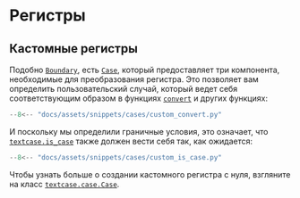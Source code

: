 # Регистры

## Кастомные регистры

Подобно [`Boundary`](../reference/boundary.md/#textcase.boundary.Boundary), есть [`Case`](../reference/case.md/#textcase.case.Case), который предоставляет три компонента, необходимые для преобразования регистра. Это позволяет вам определить пользовательский случай, который ведет себя соответствующим образом в функциях [`convert`](../reference/convert.md/) и других функциях:

```python exec="true" source="tabbed-left" tabs="custom_convert.py|output.txt" result="txt" hl_lines="13-17"
--8<-- "docs/assets/snippets/cases/custom_convert.py"
```

И поскольку мы определили граничные условия, это означает, что [`textcase.is_case`](../reference/is_case.md/) также должен вести себя так, как ожидается:

```python exec="true" source="tabbed-left" tabs="custom_is_case.py|output.txt" result="txt" hl_lines="19-21"
--8<-- "docs/assets/snippets/cases/custom_is_case.py"
```

Чтобы узнать больше о создании кастомного регистра с нуля, взгляните на класс [`textcase.case.Case`](../reference/case.md/#textcase.case.Case).
